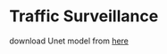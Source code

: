 # Traffic Surveillance

download Unet model from [here](https://drive.google.com/file/d/1P-LwX_eisBQULqKOQajFWTH011QPLutS/view?usp=sharing)
